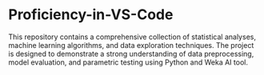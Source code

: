 # Proficiency-in-VS-Code
This repository contains a comprehensive collection of statistical analyses, machine learning algorithms, and data exploration techniques. The project is designed to demonstrate a strong understanding of data preprocessing, model evaluation, and parametric testing using Python and Weka AI tool.
